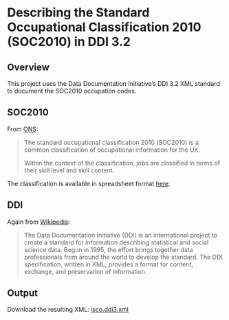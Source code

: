 # Describing the Standard Occupational Classification 2010 (SOC2010) in DDI 3.2

## Overview

This project uses the Data Documentation Initiative’s DDI 3.2 XML standard to document the SOC2010 occupation codes.

## SOC2010

From [ONS](http://www.ons.gov.uk/ons/guide-method/classifications/current-standard-classifications/soc2010/index.html):

> The standard occupational classification 2010 (SOC2010) is a common classification of occupational information for the UK.
> 
> Within the context of the classification, jobs are classified in terms of their skill level and skill content.

The classification is available in spreadsheet format [here](http://www.ons.gov.uk/ons/guide-method/classifications/current-standard-classifications/soc2010/soc2010-structure--excel-download-.xls).

## DDI 

Again from [Wikipedia](http://en.wikipedia.org/wiki/Data_Documentation_Initiative):

> The Data Documentation Initiative (DDI) is an international project to
> create a standard for information describing statistical and social
> science data. Begun in 1995, the effort brings together data
> professionals from around the world to develop the standard. The DDI
> specification, written in XML, provides a format for content,
> exchange, and preservation of information.

## Output

Download the resulting XML: [isco.ddi3.xml](https://github.com/downloads/Colectica/socs2010-ddi/soc2010.ddi3.xml)
